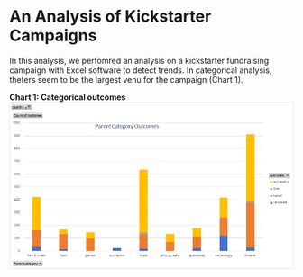 # An Analysis of Kickstarter Campaigns
In this analysis, we perfomred an analysis on a kickstarter fundraising campaign with Excel software to detect trends.
In categorical analysis, theters seem to be the largest venu for the campaign (Chart 1).


**Chart 1: Categorical outcomes**
![1- Parent category outcome_BHashemi](https://github.com/BHashemi2021/kickstarter-analysis-/blob/main/1-%20Parent%20category%20outcome_BHashemi.png)
